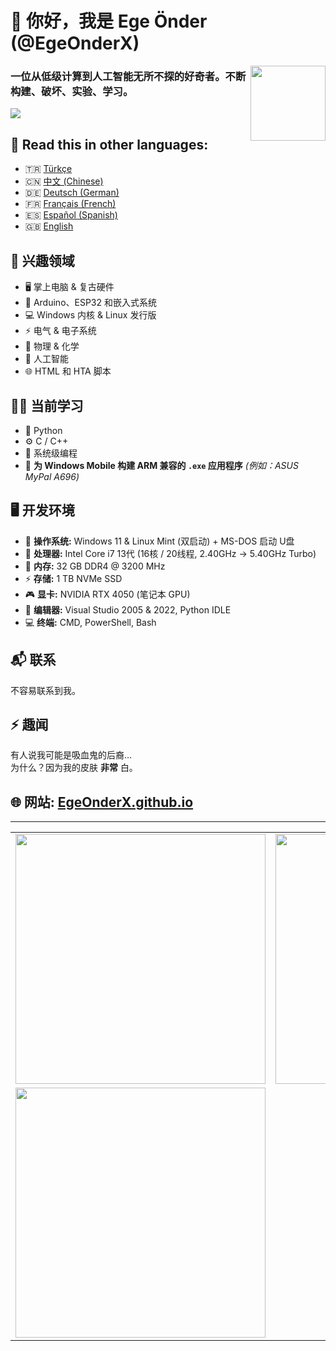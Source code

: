 # 👋 你好，我是 Ege Önder (@EgeOnderX)  
<img src="https://github.com/user-attachments/assets/6a82a9bd-04b0-4ed8-bf4c-cac5479cf905" align="right" width="120" />

### 一位从低级计算到人工智能无所不探的好奇者。不断构建、破坏、实验、学习。  
![](https://user-images.githubusercontent.com/74038190/212284100-561aa473-3905-4a80-b561-0d28506553ee.gif)

## 📌 **Read this in other languages:**  
- 🇹🇷 [Türkçe](README_TR.md)
- 🇨🇳 [中文 (Chinese)](README_CN.md)
- 🇩🇪 [Deutsch (German)](README_DE.md)
- 🇫🇷 [Français (French)](README_FR.md)
- 🇪🇸 [Español (Spanish)](README_ES.md)
- 🇬🇧 [English](README.md)

## 🧠 兴趣领域  
- 🖥️ 掌上电脑 & 复古硬件  
- 🔧 Arduino、ESP32 和嵌入式系统  
- 💻 Windows 内核 & Linux 发行版  
- ⚡ 电气 & 电子系统  
- 🧪 物理 & 化学  
- 🤖 人工智能  
- 🌐 HTML 和 HTA 脚本


## 🧑‍💻 当前学习  
- 🐍 Python  
- ⚙️ C / C++  
- 📡 系统级编程  
- 📲 **为 Windows Mobile 构建 ARM 兼容的 `.exe` 应用程序** *(例如：ASUS MyPal A696)*


## 🖥️ 开发环境  
- 💽 **操作系统:** Windows 11 & Linux Mint (双启动) + MS-DOS 启动 U盘  
- 🧠 **处理器:** Intel Core i7 13代 (16核 / 20线程, 2.40GHz → 5.40GHz Turbo)  
- 💾 **内存:** 32 GB DDR4 @ 3200 MHz  
- ⚡ **存储:** 1 TB NVMe SSD  
- 🎮 **显卡:** NVIDIA RTX 4050 (笔记本 GPU)  
- 🧰 **编辑器:** Visual Studio 2005 & 2022, Python IDLE  
- 💻 **终端:** CMD, PowerShell, Bash


## 📬 联系  
不容易联系到我。


## ⚡ 趣闻  
有人说我可能是吸血鬼的后裔…  
为什么？因为我的皮肤 **非常** 白。

## 🌐 网站: [EgeOnderX.github.io](https://EgeOnderX.github.io)
---
<table>
  <tr>
    <td align="left">
      <img src="https://github-readme-stats.vercel.app/api?username=EgeOnderX&show_icons=true&theme=radical" width="400px"/>
    </td>
    <td align="right">
      <img src="https://github-readme-stats.vercel.app/api/top-langs/?username=EgeOnderX&layout=compact&theme=radical" width="400px"/>
    </td>
  </tr>
  <tr>
    <td align="left">
      <img src="https://streak-stats.demolab.com/?user=EgeOnderX&theme=radical" width="400px"/>
    </td>
    <td align="right">
    </td>
  </tr>
</table>
<!---
EgeOnderX/EgeOnderX is a ✨ special ✨ repository because its `README.md` (this file) appears on your GitHub profile.
--->
